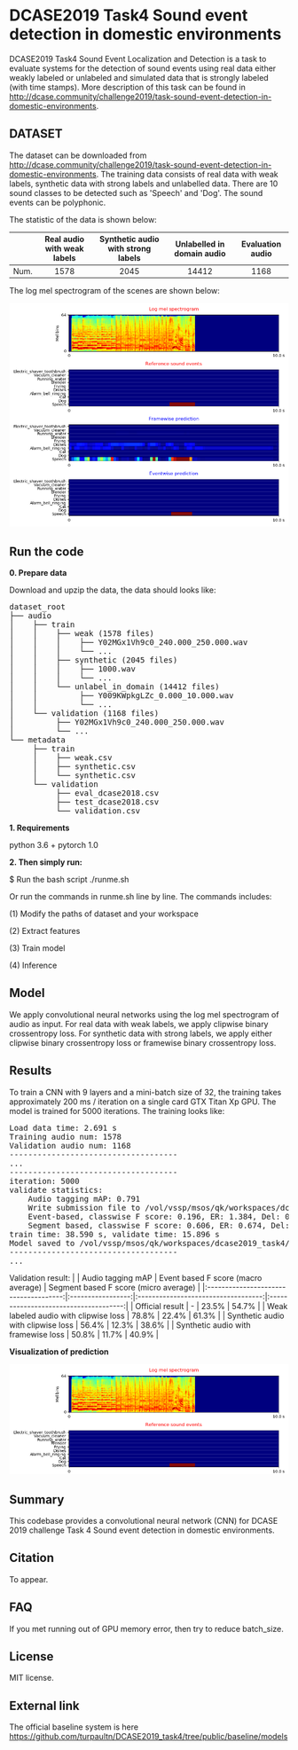 # DCASE2019 Task4 Sound event detection in domestic environments

DCASE2019 Task4 Sound Event Localization and Detection is a task to evaluate systems for the detection of sound events using real data either weakly labeled or unlabeled and simulated data that is strongly labeled (with time stamps). More description of this task can be found in http://dcase.community/challenge2019/task-sound-event-detection-in-domestic-environments.

## DATASET
The dataset can be downloaded from http://dcase.community/challenge2019/task-sound-event-detection-in-domestic-environments. The training data consists of real data with weak labels, synthetic data with strong labels and unlabelled data. There are 10 sound classes to be detected such as 'Speech' and 'Dog'. The sound events can be polyphonic. 

The statistic of the data is shown below:

|      | Real audio with weak labels | Synthetic audio with strong labels | Unlabelled in domain audio | Evaluation audio |
|:----:|:---------------------------:|:----------------------------------:|:--------------------------:|:----------------:|
| Num. |             1578            |                2045                |            14412           |       1168       |

The log mel spectrogram of the scenes are shown below:

![alt text](appendixes/Y-0CamVQdP_Y_0.000_6.000_pred.png)

## Run the code

**0. Prepare data** 

Download and upzip the data, the data should looks like:

<pre>
dataset_root
├── audio
│    ├── train
│    │    ├── weak (1578 files)
│    │    │    ├── Y02MGx1Vh9c0_240.000_250.000.wav
│    │    │    └── ...
│    │    ├── synthetic (2045 files)
│    │    │    ├── 1000.wav
│    │    │    └── ...
│    │    └── unlabel_in_domain (14412 files)
│    │         ├── Y009KWpkgLZc_0.000_10.000.wav
│    │         └── ...
│    └── validation (1168 files)
│         ├── Y02MGx1Vh9c0_240.000_250.000.wav
│         └── ...
└── metadata
     ├── train
     │    ├── weak.csv
     │    ├── synthetic.csv
     │    └── synthetic.csv
     └── validation
          ├── eval_dcase2018.csv
          ├── test_dcase2018.csv
          └── validation.csv
</pre>

**1. Requirements** 

python 3.6 + pytorch 1.0

**2. Then simply run:**

$ Run the bash script ./runme.sh

Or run the commands in runme.sh line by line. The commands includes:

(1) Modify the paths of dataset and your workspace

(2) Extract features

(3) Train model

(4) Inference

## Model
We apply convolutional neural networks using the log mel spectrogram of audio as input. For real data with weak labels, we apply clipwise binary crossentropy loss. For synthetic data with strong labels, we apply either clipwise binary crossentropy loss or framewise binary crossentropy loss. 

## Results
To train a CNN with 9 layers and a mini-batch size of 32, the training takes approximately 200 ms / iteration on a single card GTX Titan Xp GPU. The model is trained for 5000 iterations. The training looks like:

<pre>
Load data time: 2.691 s
Training audio num: 1578
Validation audio num: 1168
------------------------------------
...
------------------------------------
iteration: 5000
validate statistics:
    Audio tagging mAP: 0.791
    Write submission file to /vol/vssp/msos/qk/workspaces/dcase2019_task4/_temp/submissions/main/logmel_64frames_64melbins/train/weak/loss_type=clipwise_binary_crossentropy/_submission.csv
    Event-based, classwise F score: 0.196, ER: 1.384, Del: 0.826, Ins: 0.558
    Segment based, classwise F score: 0.606, ER: 0.674, Del: 0.460, Ins: 0.215
train time: 38.590 s, validate time: 15.896 s
Model saved to /vol/vssp/msos/qk/workspaces/dcase2019_task4/models/main/logmel_64frames_64melbins/train/weak/loss_type=clipwise_binary_crossentropy/md_5000_iters.pth
------------------------------------
...
</pre>

Validation result:
|                                       | Audio tagging mAP | Event based F score (macro average) | Segment based F score (micro average) |
|:-------------------------------------:|:-----------------:|:-----------------------------------:|:-------------------------------------:|
|            Official result            |         -         |                23.5%                |                 54.7%                 |
| Weak labeled audio with clipwise loss |       78.8%       |                22.4%                |                 61.3%                 |
|   Synthetic audio with clipwise loss  |       56.4%       |                12.3%                |                 38.6%                 |
|  Synthetic audio with framewise loss  |       50.8%       |                11.7%                |                 40.9%                 |


**Visualization of prediction**

![alt text](appendixes/Y-0CamVQdP_Y_0.000_6.000_ref.png)

## Summary
This codebase provides a convolutional neural network (CNN) for DCASE 2019 challenge Task 4 Sound event detection in domestic environments. 

## Citation
To appear. 

## FAQ
If you met running out of GPU memory error, then try to reduce batch_size. 

## License
MIT license. 

## External link

The official baseline system is here https://github.com/turpaultn/DCASE2019_task4/tree/public/baseline/models
